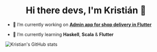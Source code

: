 <h1 align="center">Hi there devs, I'm Kristián 🙌</h1>

- 🔭 I’m currently working on [**Admin app for shop delivery in Flutter**](https://github.com/cloudis-dev/bottleshop_admin)

- 🌱 I’m currently learning **Haskell**, **Scala** & **Flutter**

![Kristian's GitHub stats](https://github-readme-stats.vercel.app/api?username=KristianBalaj&count_private=true)

<!--
**KristianBalaj/KristianBalaj** is a ✨ _special_ ✨ repository because its `README.md` (this file) appears on your GitHub profile.

Here are some ideas to get you started:

- 🔭 I’m currently working on ...
- 🌱 I’m currently learning ...
- 👯 I’m looking to collaborate on ...
- 🤔 I’m looking for help with ...
- 💬 Ask me about ...
- 📫 How to reach me: ...
- 😄 Pronouns: ...
- ⚡ Fun fact: ...
-->

